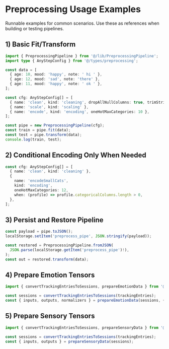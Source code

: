 # Preprocessing Usage Examples

Runnable examples for common scenarios. Use these as references when building or testing pipelines.

## 1) Basic Fit/Transform

```ts
import { PreprocessingPipeline } from '@/lib/PreprocessingPipeline';
import type { AnyStepConfig } from '@/types/preprocessing';

const data = [
  { age: 10, mood: 'happy', note: ' hi ' },
  { age: 12, mood: 'sad', note: 'there' },
  { age: 11, mood: 'happy', note: ' ok ' },
];

const cfg: AnyStepConfig[] = [
  { name: 'clean', kind: 'cleaning', dropAllNullColumns: true, trimStrings: true },
  { name: 'scale', kind: 'scaling' },
  { name: 'encode', kind: 'encoding', oneHotMaxCategories: 10 },
];

const pipe = new PreprocessingPipeline(cfg);
const train = pipe.fit(data);
const test = pipe.transform(data);
console.log(train, test);
```

## 2) Conditional Encoding Only When Needed

```ts
const cfg: AnyStepConfig[] = [
  { name: 'clean', kind: 'cleaning' },
  {
    name: 'encodeSmallCats',
    kind: 'encoding',
    oneHotMaxCategories: 12,
    when: (profile) => profile.categoricalColumns.length > 0,
  },
];
```

## 3) Persist and Restore Pipeline

```ts
const payload = pipe.toJSON();
localStorage.setItem('preprocess_pipe', JSON.stringify(payload));

const restored = PreprocessingPipeline.fromJSON(
  JSON.parse(localStorage.getItem('preprocess_pipe')!),
);
const out = restored.transform(data);
```

## 4) Prepare Emotion Tensors

```ts
import { convertTrackingEntriesToSessions, prepareEmotionData } from '@/lib/preprocessing/facade';

const sessions = convertTrackingEntriesToSessions(trackingEntries);
const { inputs, outputs, normalizers } = prepareEmotionData(sessions, { sequenceLength: 7 });
```

## 5) Prepare Sensory Tensors

```ts
import { convertTrackingEntriesToSessions, prepareSensoryData } from '@/lib/preprocessing/facade';

const sessions = convertTrackingEntriesToSessions(trackingEntries);
const { inputs, outputs } = prepareSensoryData(sessions);
```
